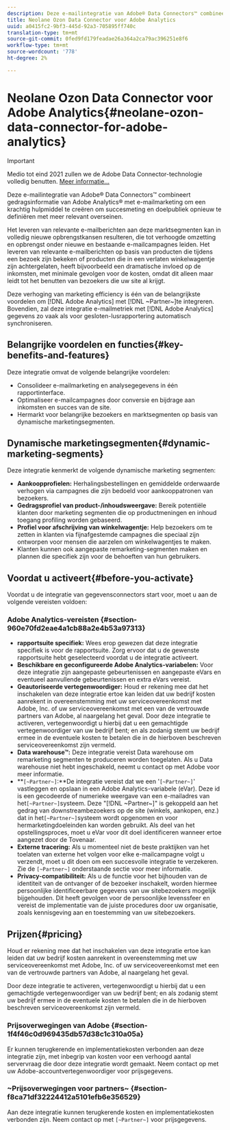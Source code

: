 ```yaml
---
description: Deze e-mailintegratie van Adobe® Data Connectors™ combineert gedragsinformatie van Adobe Analytics® met e-mailmarketing om een krachtig hulpmiddel te creëren om succesmeting en doelpubliek opnieuw te definiëren met meer relevant overseinen.
title: Neolane Ozon Data Connector voor Adobe Analytics
uuid: a0415fc2-9bf3-445d-92a3-705895ff740c
translation-type: tm+mt
source-git-commit: 0fed9fd179feadae26a364a2ca79ac396251e8f6
workflow-type: tm+mt
source-wordcount: '778'
ht-degree: 2%

---
```



# Neolane Ozon Data Connector voor Adobe Analytics{#neolane-ozon-data-connector-for-adobe-analytics}

>[!IMPORTANT]
>
>Medio tot eind 2021 zullen we de Adobe Data Connector-technologie volledig benutten. [Meer informatie...](/help/import/data-connectors/data-connectors-eol.md)

Deze e-mailintegratie van Adobe® Data Connectors™ combineert gedragsinformatie van Adobe Analytics® met e-mailmarketing om een krachtig hulpmiddel te creëren om succesmeting en doelpubliek opnieuw te definiëren met meer relevant overseinen.

Het leveren van relevante e-mailberichten aan deze marktsegmenten kan in volledig nieuwe opbrengstkansen resulteren, die tot verhoogde omzetting en opbrengst onder nieuwe en bestaande e-mailcampagnes leiden. Het leveren van relevante e-mailberichten op basis van producten die tijdens een bezoek zijn bekeken of producten die in een verlaten winkelwagentje zijn achtergelaten, heeft bijvoorbeeld een dramatische invloed op de inkomsten, met minimale gevolgen voor de kosten, omdat dit alleen maar leidt tot het benutten van bezoekers die uw site al krijgt.

Deze verhoging van marketing efficiency is één van de belangrijkste voordelen om [!DNL Adobe Analytics] met [!DNL ~Partner~]te integreren. Bovendien, zal deze integratie e-mailmetriek met [!DNL Adobe Analytics] gegevens zo vaak als voor gesloten-lusrapportering automatisch synchroniseren.

## Belangrijke voordelen en functies{#key-benefits-and-features}

Deze integratie omvat de volgende belangrijke voordelen:

* Consolideer e-mailmarketing en analysegegevens in één rapportinterface.
* Optimaliseer e-mailcampagnes door conversie en bijdrage aan inkomsten en succes van de site.
* Hermarkt voor belangrijke bezoekers en marktsegmenten op basis van dynamische marketingsegmenten.

## Dynamische marketingsegmenten{#dynamic-marketing-segments}

Deze integratie kenmerkt de volgende dynamische marketing segmenten:

* **Aankoopprofielen:** Herhalingsbestellingen en gemiddelde orderwaarde verhogen via campagnes die zijn bedoeld voor aankooppatronen van bezoekers.
* **Gedragsprofiel van product-/inhoudsweergave:** Bereik potentiële klanten door marketing segmenten die op productmeningen en inhoud toegang profiling worden gebaseerd.
* **Profiel voor afschrijving van winkelwagentje:** Help bezoekers om te zetten in klanten via fijnafgestemde campagnes die speciaal zijn ontworpen voor mensen die aarzelen om winkelwagentjes te maken.
* Klanten kunnen ook aangepaste remarketing-segmenten maken en plannen die specifiek zijn voor de behoeften van hun gebruikers.

## Voordat u activeert{#before-you-activate}

Voordat u de integratie van gegevensconnectors start voor, moet u aan de volgende vereisten voldoen:

### Adobe Analytics-vereisten {#section-960e70fd2eae4a1cb88a2e4b53a97313}

* **rapportsuite specifiek:** Wees erop gewezen dat deze integratie specifiek is voor de rapportsuite. Zorg ervoor dat u de gewenste rapportsuite hebt geselecteerd voordat u de integratie activeert.
* **Beschikbare en geconfigureerde Adobe Analytics-variabelen:** Voor deze integratie zijn aangepaste gebeurtenissen en aangepaste eVars en eventueel aanvullende gebeurtenissen en extra eVars vereist.
* **Geautoriseerde vertegenwoordiger:** Houd er rekening mee dat het inschakelen van deze integratie ertoe kan leiden dat uw bedrijf kosten aanrekent in overeenstemming met uw serviceovereenkomst met Adobe, Inc. of uw serviceovereenkomst met een van de vertrouwde partners van Adobe, al naargelang het geval. Door deze integratie te activeren, vertegenwoordigt u hierbij dat u een gemachtigde vertegenwoordiger van uw bedrijf bent; en als zodanig stemt uw bedrijf ermee in de eventuele kosten te betalen die in de hierboven beschreven serviceovereenkomst zijn vermeld.
* **Data warehouse™:** Deze integratie vereist Data warehouse om remarketing segmenten te produceren worden toegelaten. Als u Data warehouse niet hebt ingeschakeld, neemt u contact op met Adobe voor meer informatie.
* **`[~Partner~]`:**De integratie vereist dat we een &#39;`[~Partner~]`&#39; vastleggen en opslaan in een Adobe Analytics-variabele (eVar). Deze id is een gecodeerde of numerieke weergave van een e-mailadres van het`[~Partner~]`systeem. Deze &quot;[!DNL ~Partner~]&quot; is gekoppeld aan het gedrag van downstreambezoekers op de site (winkels, aankopen, enz.) dat in het`[~Partner~]`systeem wordt opgenomen en voor hermarketingdoeleinden kan worden gebruikt. Als deel van het opstellingsproces, moet u eVar voor dit doel identificeren wanneer ertoe aangezet door de Tovenaar.
* **Externe tracering:** Als u momenteel niet de beste praktijken van het toelaten van externe het volgen voor elke e-mailcampagne volgt u verzendt, moet u dit doen om een succesvolle integratie te verzekeren. Zie de `[~Partner~]` onderstaande sectie voor meer informatie.
* **Privacy-compatibiliteit:** Als u de functie voor het bijhouden van de identiteit van de ontvanger of de bezoeker inschakelt, worden hiermee persoonlijke identificeerbare gegevens van uw sitebezoekers mogelijk bijgehouden. Dit heeft gevolgen voor de persoonlijke levenssfeer en vereist de implementatie van de juiste procedures door uw organisatie, zoals kennisgeving aan en toestemming van uw sitebezoekers.

## Prijzen{#pricing}

Houd er rekening mee dat het inschakelen van deze integratie ertoe kan leiden dat uw bedrijf kosten aanrekent in overeenstemming met uw serviceovereenkomst met Adobe, Inc. of uw serviceovereenkomst met een van de vertrouwde partners van Adobe, al naargelang het geval.

Door deze integratie te activeren, vertegenwoordigt u hierbij dat u een gemachtigde vertegenwoordiger van uw bedrijf bent; en als zodanig stemt uw bedrijf ermee in de eventuele kosten te betalen die in de hierboven beschreven serviceovereenkomst zijn vermeld.

### Prijsoverwegingen van Adobe {#section-1f4f46c0d969435db57d38c1c310a05a}

Er kunnen terugkerende en implementatiekosten verbonden aan deze integratie zijn, met inbegrip van kosten voor een verhoogd aantal servervraag die door deze integratie wordt gemaakt. Neem contact op met uw Adobe-accountvertegenwoordiger voor prijsgegevens.

### ~Prijsoverwegingen voor partners~ {#section-f8ca71df32224412a5101efb6e356529}

Aan deze integratie kunnen terugkerende kosten en implementatiekosten verbonden zijn. Neem contact op met `[~Partner~]` voor prijsgegevens.
